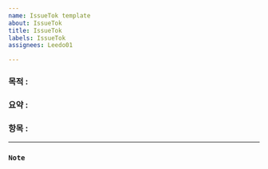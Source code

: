 ```yaml
---
name: IssueTok template
about: IssueTok
title: IssueTok
labels: IssueTok
assignees: Leedo01

---
```


### 목적		:	
### 요약		:	
### 항목		:	

---

### `Note`
